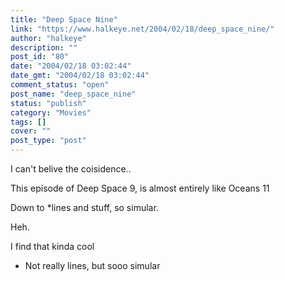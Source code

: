 ```yaml
---
title: "Deep Space Nine"
link: "https://www.halkeye.net/2004/02/18/deep_space_nine/"
author: "halkeye"
description: ""
post_id: "80"
date: "2004/02/18 03:02:44"
date_gmt: "2004/02/18 03:02:44"
comment_status: "open"
post_name: "deep_space_nine"
status: "publish"
category: "Movies"
tags: []
cover: ""
post_type: "post"
---
```


I can't belive the coisidence..

This episode of Deep Space 9, is almost entirely like Oceans 11  

Down to *lines and stuff, so simular.  

Heh.

I find that kinda cool

  

* Not really lines, but sooo simular